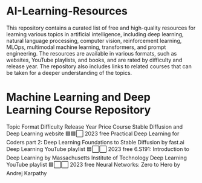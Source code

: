 # AI-Learning-Resources
This repository contains a curated list of free and high-quality resources for learning various topics in artificial intelligence, including deep learning, natural language processing, computer vision, reinforcement learning, MLOps, multimodal machine learning, transformers, and prompt engineering. The resources are available in various formats, such as websites, YouTube playlists, and books, and are rated by difficulty and release year. The repository also includes links to related courses that can be taken for a deeper understanding of the topics.
# Machine Learning and Deep Learning Course Repository
Topic	Format	Difficulty	Release Year	Price	Course
Stable Diffusion and Deep Learning	website	🟦🟦⬜	2023	free	Practical Deep Learning for Coders part 2: Deep Learning Foundations to Stable Diffusion by fast.ai
Deep Learning	YouTube playlist	🟦⬜⬜	2023	free	6.S191: Introduction to Deep Learning by Massachusetts Institute of Technology
Deep Learning	YouTube playlist	🟦⬜⬜	2023	free	Neural Networks: Zero to Hero by Andrej Karpathy
